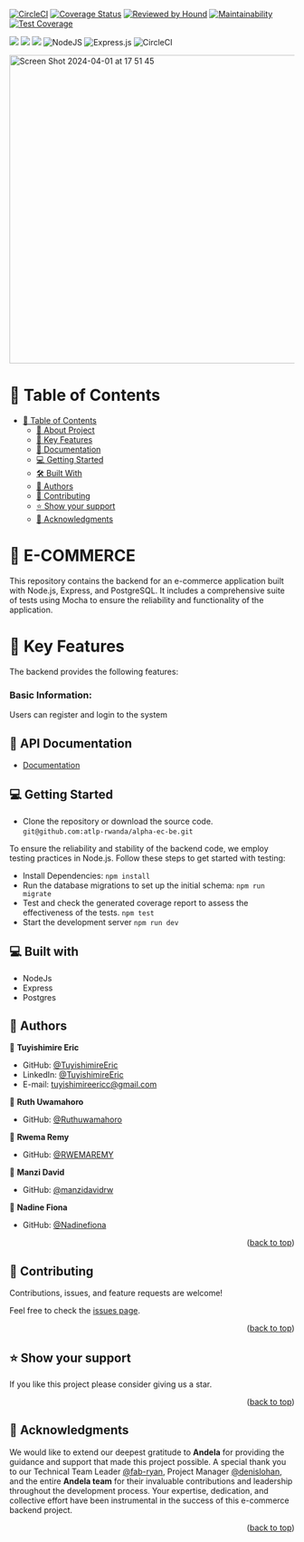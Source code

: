[![CircleCI](https://dl.circleci.com/status-badge/img/gh/atlp-rwanda/alpha-ec-be/tree/develop.svg?style=svg)](https://dl.circleci.com/status-badge/redirect/gh/atlp-rwanda/alpha-ec-be/tree/develop)
[![Coverage Status](https://coveralls.io/repos/github/atlp-rwanda/alpha-ec-be/badge.svg)](https://coveralls.io/github/atlp-rwanda/alpha-ec-be)
[![Reviewed by Hound](https://img.shields.io/badge/Reviewed_by-Hound-8E64B0.svg)](https://houndci.com)
[![Maintainability](https://api.codeclimate.com/v1/badges/ff7b5120f00838b17f66/maintainability)](https://codeclimate.com/github/atlp-rwanda/alpha-ec-be/maintainability)
[![Test Coverage](https://api.codeclimate.com/v1/badges/ff7b5120f00838b17f66/test_coverage)](https://codeclimate.com/github/atlp-rwanda/alpha-ec-be/test_coverage)



![](https://img.shields.io/badge/Maintained-Yes-green)
![](https://img.shields.io/badge/Pull_Requests-Accepting-green)
![](https://img.shields.io/badge/Contributions-Accepting-cyan)
![NodeJS](https://img.shields.io/badge/node.js-6DA55F?style=for-the-badge&logo=node.js&logoColor=white) ![Express.js](https://img.shields.io/badge/express.js-%23404d59.svg?style=for-the-badge&logo=express&logoColor=%2361DAFB) ![CircleCI](https://img.shields.io/badge/circle%20ci-%23161616.svg?style=for-the-badge&logo=circleci&logoColor=white)

<div align="left">
  <img width="544" alt="Screen Shot 2024-04-01 at 17 51 45" src="https://github.com/atlp-rwanda/alpha-ec-be/assets/102757126/a79b2b93-2fcc-4909-a663-598d4339ba80">
</div>


<a name="readme-top"></a>

<!-- TABLE OF CONTENTS -->

# 📗 Table of Contents

- [📗 Table of Contents](#-table-of-contents)
  - [📖 About Project](#-about-project-)
  - [🧾 Key Features ](#-key-features-)
  - [🚀 Documentation ](#-documentation-)
  - [💻 Getting Started ](#-getting-started-)
  - [🛠 Built With ](#-built-with)
  - [👥 Authors ](#-authors-)
  - [🤝 Contributing ](#-contributing-)
  - [⭐️ Show your support ](#️-show-your-support-)
  - [🙏 Acknowledgments ](#-acknowledgments-)

<!-- PROJECT DESCRIPTION -->

# 📖 E-COMMERCE<a name="about-project"></a>

This repository contains the backend for an e-commerce application built with Node.js, Express, and PostgreSQL. It includes a comprehensive suite of tests using Mocha to ensure the reliability and functionality of the application.


# 🧾 Key Features <a name="key-features"></a>

The backend provides the following features:

### Basic Information:

Users can register and login to the system

## 🚀 API Documentation <a name="documentation"></a>

- [Documentation](https://alpha-ec-be.onrender.com/swagger/)

<!-- GETTING STARTED -->

## 💻 Getting Started <a name="getting-started"></a>

- Clone the repository or download the source code.
  `git@github.com:atlp-rwanda/alpha-ec-be.git`

To ensure the reliability and stability of the backend code, we employ testing practices in Node.js. Follow these steps to get started with testing:

- Install Dependencies:
  `npm install`
- Run the database migrations to set up the initial schema:
  `npm run migrate`
- Test and check the generated coverage report to assess the effectiveness of the tests.
  `npm test`
- Start the development server
  `npm run dev`

## 💻 Built with <a name="built-with-"></a>

- NodeJs
- Express
- Postgres

## 👥 Authors <a name="authors"></a>

👤 **Tuyishimire Eric**

- GitHub: [@TuyishimireEric](https://github.com/TuyishimireEric)
- LinkedIn: [@TuyishimireEric](https://www.linkedin.com/in/TuyishimireEric/)
- E-mail: <a href="mailto:tuyishimireericc@gmail.com">tuyishimireericc@gmail.com</a>

👤 **Ruth Uwamahoro**

- GitHub: [@Ruthuwamahoro](https://github.com/Ruthuwamahoro)

👤 **Rwema Remy**

- GitHub: [@RWEMAREMY](https://github.com/RWEMAREMY)

👤 **Manzi David**

- GitHub: [@manzidavidrw](https://github.com/manzidavidrw)

👤 **Nadine Fiona**

- GitHub: [@Nadinefiona](https://github.com/Nadinefiona)

<p align="right">(<a href="#readme-top">back to top</a>)</p>

<!-- FUTURE FEATURES -->

## 🤝 Contributing <a name="contributing"></a>

Contributions, issues, and feature requests are welcome!

Feel free to check the [issues page](https://github.com/atlp-rwanda/alpha-ec-be/issues).

<p align="right">(<a href="#readme-top">back to top</a>)</p>

<!-- SUPPORT -->

## ⭐️ Show your support <a name="support"></a>

If you like this project please consider giving us a star.

<p align="right">(<a href="#readme-top">back to top</a>)</p>

<!-- ACKNOWLEDGEMENTS -->

## 🙏 Acknowledgments <a name="acknowledgements"></a>

We would like to extend our deepest gratitude to **Andela** for providing the guidance and support that made this project possible. A special thank you to our Technical Team Leader [@fab-ryan](https://github.com/fab-ryan), Project Manager [@denislohan](https://github.com/denislohan), and the entire **Andela team** for their invaluable contributions and leadership throughout the development process. Your expertise, dedication, and collective effort have been instrumental in the success of this e-commerce backend project.

<p align="right">(<a href="#readme-top">back to top</a>)</p>
